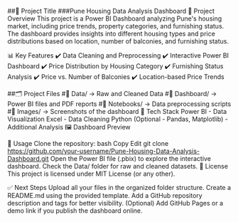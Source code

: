 ##📌 Project Title
###Pune Housing Data Analysis Dashboard
🏡 Project Overview
This project is a Power BI Dashboard analyzing Pune's housing market, including price trends, property categories, and furnishing status. The dashboard provides insights into different housing types and price distributions based on location, number of balconies, and furnishing status.

📊 Key Features
✔️ Data Cleaning and Preprocessing
✔️ Interactive Power BI Dashboard
✔️ Price Distribution by Housing Category
✔️ Furnishing Status Analysis
✔️ Price vs. Number of Balconies
✔️ Location-based Price Trends

##🗂 Project Files
#📂 Data/ → Raw and Cleaned Data
#📂 Dashboard/ → Power BI files and PDF reports
#📂 Notebooks/ → Data preprocessing scripts
#📂 Images/ → Screenshots of the dashboard
🔧 Tech Stack
Power BI - Data Visualization
Excel - Data Cleaning
Python (Optional - Pandas, Matplotlib) - Additional Analysis
🖼 Dashboard Preview

🚀 Usage
Clone the repository:
bash
Copy
Edit
git clone https://github.com/your-username/Pune-Housing-Data-Analysis-Dashboard.git
Open the Power BI file (.pbix) to explore the interactive dashboard.
Check the Data/ folder for raw and cleaned datasets.
📜 License
This project is licensed under MIT License (or any other).

✅ Next Steps
Upload all your files in the organized folder structure.
Create a README.md using the provided template.
Add a GitHub repository description and tags for better visibility.
(Optional) Add GitHub Pages or a demo link if you publish the dashboard online.
